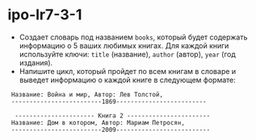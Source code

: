 # ipo-lr7-3-1
- Создает словарь под названием `books`, который будет содержать информацию о 5 ваших любимых книгах. Для каждой книги используйте ключи: `title` (название), `author` (автор), `year` (год издания).
- Напишите цикл, который пройдет по всем книгам в словаре и выведет информацию о каждой книге в следующем формате:
``` ---------------------- Книга 1 -----------------------
 Название: Война и мир, Автор: Лев Толстой,
 -------------------------1869-------------------------
 
  ---------------------- Книга 2 -----------------------
 Название: Дом в котором, Автор: Мариам Петросян,
 -------------------------2009--------------------------
